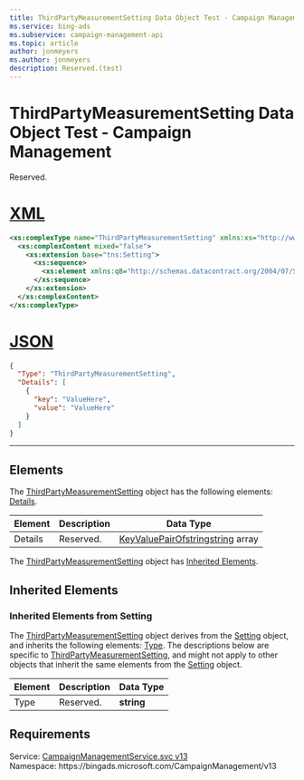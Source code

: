 ```yaml
---
title: ThirdPartyMeasurementSetting Data Object Test - Campaign Management
ms.service: bing-ads
ms.subservice: campaign-management-api
ms.topic: article
author: jonmeyers
ms.author: jonmeyers
description: Reserved.(test)
---
```

# ThirdPartyMeasurementSetting Data Object Test - Campaign Management
Reserved.

# [XML](#tab/xml)

```xml
<xs:complexType name="ThirdPartyMeasurementSetting" xmlns:xs="http://www.w3.org/2001/XMLSchema">
  <xs:complexContent mixed="false">
    <xs:extension base="tns:Setting">
      <xs:sequence>
        <xs:element xmlns:q8="http://schemas.datacontract.org/2004/07/System.Collections.Generic" minOccurs="0" name="Details" nillable="true" type="q8:ArrayOfArrayOfKeyValuePairOfstringstring" />
      </xs:sequence>
    </xs:extension>
  </xs:complexContent>
</xs:complexType>
```

# [JSON](#tab/json)

```json
{
  "Type": "ThirdPartyMeasurementSetting",
  "Details": [
    {
      "key": "ValueHere",
      "value": "ValueHere"
    }
  ]
}
```

-----

## <a name="elements"></a>Elements

The [ThirdPartyMeasurementSetting](thirdpartymeasurementsetting.md) object has the following elements: [Details](#details).

|Element|Description|Data Type|
|-----------|---------------|-------------|
|<a name="details"></a>Details|Reserved.|[KeyValuePairOfstringstring](keyvaluepairofstringstring.md) array|

The [ThirdPartyMeasurementSetting](thirdpartymeasurementsetting.md) object has [Inherited Elements](#inheritedelements).

## <a name="inheritedelements"></a>Inherited Elements

### <a name="inheritedelementssetting"></a>Inherited Elements from Setting
The [ThirdPartyMeasurementSetting](thirdpartymeasurementsetting.md) object derives from the [Setting](setting.md) object, and inherits the following elements: [Type](#type). The descriptions below are specific to [ThirdPartyMeasurementSetting](thirdpartymeasurementsetting.md), and might not apply to other objects that inherit the same elements from the [Setting](setting.md) object.  

|Element|Description|Data Type|
|-----------|---------------|-------------|
|<a name="type"></a>Type|Reserved.|**string**|

## Requirements
Service: [CampaignManagementService.svc v13](https://campaign.api.bingads.microsoft.com/Api/Advertiser/CampaignManagement/v13/CampaignManagementService.svc)  
Namespace: https\://bingads.microsoft.com/CampaignManagement/v13  

